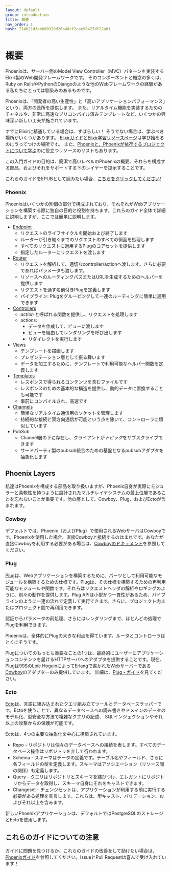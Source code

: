 ```yaml
---
layout: default
group: introduction
title: 概要
nav_order: 1
hash: 714b21d3ab8d0329d26a48cf2cae98427df22a01
---
```

# 概要

Phoenixは、サーバー側のModel View Controller（MVC）パターンを実装するElixir製のWeb開発フレームワークです。 そのコンポーネントと概念の多くは、Ruby on RailsやPythonのDjangoのような他のWebフレームワークの経験がある私たちにとっては馴染みのあるものです。

Phoenixは、「開発者の高い生産性」と「高いアプリケーションパフォーマンス」という、両方の長所を提供します。 また、リアルタイム機能を実装するためのチャネルや、非常に高速なプリコンパイル済みテンプレートなど、いくつかの興味深い新しい工夫が施されています。

すでにElixirに精通している場合は、すばらしい！ そうでない場合は、学ぶべき場所がいくつかあります。 [Elixirガイド](https://elixir-lang.org/getting-started/introduction.html)と[Elixir学習リソースページ](https://elixir-lang.org/learning.html)は学び始めるのにうってつけの場所です。 また、[Phoenixと、Phoenixが依存するプロジェクトについて学ぶ](learning.html)のに役立つリソースのリストもあります。

この入門ガイドの目的は、簡潔で高いレベルのPhoenixの概要、それらを構成する部品、およびそれをサポートする下のレイヤーを提示することです。

これらのガイドをEPUBとして読みたい場合、[こちらをクリックしてください!](https://hexdocs.pm/phoenix/Phoenix.epub)

### Phoenix

Phoenixはいくつかの別個の部分で構成されており、それぞれがWebアプリケーションを構築する際に独自の目的と役割を持ちます。これらのガイド全体で詳細に説明しますが、ここでは簡単に説明します。

- [Endpoint](../endpoint.html)
   - リクエストのライフサイクルを開始および終了します
   - ルーターが引き継ぐまでのリクエストのすべての側面を処理します
   - すべてのリクエストに適用するPlugのコアセットを提供します
   - 指定したルーターにリクエストを渡します
- [Router](../routing.html)
   - リクエストを解析して、適切なcontroller/actionへ渡します。さらに必要であればパラメータも渡します。
   - リソースへのルーティングパスまたはURLを生成するためのヘルパーを提供します
   - リクエストを通す名前付きPlugを定義します
   - パイプライン: Plugをグルーピングして一連のルーティングに簡単に適用できます
- [Controllers](controllers.html)
   - *action* と呼ばれる関数を提供し、リクエストを処理します
   - actions:
      - データを作成して、ビューに渡します
      - ビューを経由してレンダリングを呼び出します
      - リダイレクトを実行します
 - [Views](../views.html)
   - テンプレートを描画します
   - プレゼンテーション層として振る舞います
   - データを加工するために、テンプレートで利用可能なヘルパー関数を定義します
 - [Templates](../templates.html)
   - レスポンスで得られるコンテンツを含むファイルです
   - レスポンスのための基本的な構造を提供し、動的データに置換することも可能です
   - 事前にコンパイルされ、高速です
 - [Channels](../channels.html)
   - 簡単なリアルタイム通信用のソケットを管理します
   - 持続的な接続と双方向通信が可能という点を除いて、コントローラに類似しています
 - PubSub
   - Channel層の下に存在し、クライアントが*トピック*をサブスクライブできます
   - サードパーティ製のpubsub統合のための基盤となるpubsubアダプタを抽象化します

## Phoenix Layers

私達はPhoenixを構成する部品を取り扱いますが、Phoenix自身が実際にモジュラーと柔軟性を持つように設計されたマルチレイヤシステムの最上位層であることを忘れないことが重要です。他の層として、Cowboy、Plug、およびEctoが含まれます。

### Cowboy

デフォルトでは、Phoenix（およびPlug）で使用されるWebサーバはCowboyです。Phoenixを使用した場合、直接Cowboyと接続するのはまれです。あなたが直接Cowboyを利用する必要がある場合は、[Cowboyのドキュメント](https://ninenines.eu/docs/en/cowboy/2.6/guide/)を参照してください。

### Plug

[Plug](https://hexdocs.pm/plug/)は、Webアプリケーションを構築するために、パーツとして利用可能なモジュールを構築するための仕様です。Plugは、その仕様を構築するための再利用可能なモジュールや関数です。それらはリクエストヘッダの解析やロギングのように、別々の動作を提供します。Plug APIは小型かつ一貫性があるため、パイプラインのように一連の流れで定義して実行できます。さらに、プロジェクト内またはプロジェクト間で再利用できます。

認証からパラメータの前処理、さらにはレンダリングまで、ほとんどの処理でPlugを利用できます。

Phoenixは、全体的にPlugの大きな利点を得ています。ルータとコントローラはとくにそうです。

Plugについてのもっとも重要なことの1つは、最終的にユーザーにアプリケーションコンテンツを届けるHTTPサーバへのアダプタを提供することです。現在、Plugは[99S](http://ninenines.eu/)のLoïc HoguinによってErlangで書かれたWebサーバーである[Cowboy](https://github.com/ninenines/cowboy)のアダプターのみ提供しています。
詳細は、[Plug・ガイド](../plug.html)を見てください。


### Ecto

[Ecto](https://hexdocs.pm/ecto)は、言語に組み込まれたクエリ組み立てツールとデータベースラッパーです。Ectoを使うことで、異なるデータベースへの読み書きやドメインのデータのモデル化、型安全な方法で複雑なクエリの記述、 SQLインジェクションやそれ以上の攻撃からの保護が可能です。

Ectoは、4つの主要な抽象化を中心に構築されています。

* Repo - リポジトリは個々のデータベースへの接続を表します。すべてのデータベース操作はリポジトリを介して行われます。
* Schema - スキーマはデータの定義です。テーブル名やフィールド、さらに各フィールドの型を定義します。スキーマはアソシエーション（リソース間の関係）も定義します。
* Query - クエリはリポジトリとスキーマを結びつけ、エレガントにリポジトリからデータを取得し、スキーマ自身にそれをキャストできます。
* Changeset - チェンジセットは、アプリケーションが利用する前に実行する必要がある処理を宣言します。これらは、型キャスト、バリデーション、およびそれ以上を含みます。

新しいPhoenixアプリケーションは、デフォルトではPostgreSQLのストレージとEctoを使用します。

## これらのガイドについての注意

ガイドに問題を見つけるか、これらのガイドの改善をして助けたい場合は、[Phoenixガイド](https://github.com/phoenixframework/phoenix/tree/master/guides/)を参照してください。IssueとPull Requestは喜んで受け入れています！

